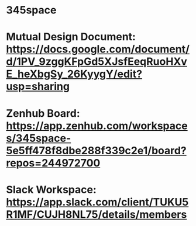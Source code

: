 # 345space
# Mutual Design Document: https://docs.google.com/document/d/1PV_9zggKFpGd5XJsfEeqRuoHXvE_heXbgSy_26KyygY/edit?usp=sharing
# Zenhub Board: https://app.zenhub.com/workspaces/345space-5e5ff478f8dbe288f339c2e1/board?repos=244972700
# Slack Workspace: https://app.slack.com/client/TUKU5R1MF/CUJH8NL75/details/members
